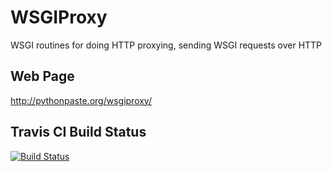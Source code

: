 # WSGIProxy

WSGI routines for doing HTTP proxying, sending WSGI requests over HTTP

## Web Page

http://pythonpaste.org/wsgiproxy/

## Travis CI Build Status

[![Build Status](https://travis-ci.org/whitmo/WSGIProxy.png?branch=master)](https://travis-ci.org/whitmo/WSGIProxy)

